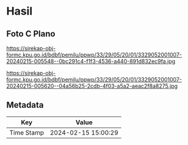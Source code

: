 # Hasil

## Foto C Plano

https://sirekap-obj-formc.kpu.go.id/bdbf/pemilu/ppwp/33/29/05/20/01/3329052001007-20240215-005548--0bc291c4-f1f3-4536-a440-891d832ec9fa.jpg

https://sirekap-obj-formc.kpu.go.id/bdbf/pemilu/ppwp/33/29/05/20/01/3329052001007-20240215-005620--04a56b25-2cdb-4f03-a5a2-aeac2f8a8275.jpg


## Metadata

| Key        | Value               |
| ---------- | ------------------- |
| Time Stamp | 2024-02-15 15:00:29 |



